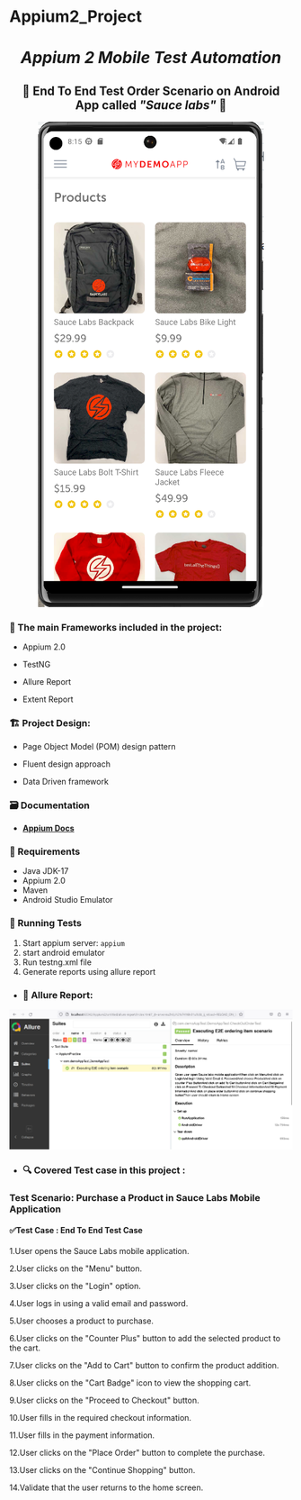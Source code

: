   # Appium2_Project
<div align="center">
 
 #  *Appium 2 Mobile* *Test Automation* 
## 📱   End To End Test Order Scenario on Android App called *"Sauce labs"*  📱


 ![Screenshot 2023-10-04 203939](https://github.com/EyadElbadawy/images/blob/main/Screenshot%202023-10-04%20211552.png) 
 </div>
 
 ### 📝 The main Frameworks included in the project:

 * Appium 2.0
 
 * TestNG
 
 * Allure Report

 * Extent Report
 
 ### 🏗️ Project Design:

 * Page Object Model (POM) design pattern
 
 * Fluent design approach
 
 * Data Driven framework

 
 ### 🗃️ Documentation
* **[Appium Docs](http://appium.io/docs/en/2.0/quickstart/)**
 
 ### 🚧 Requirements

* Java JDK-17 
* Appium 2.0
* Maven
* Android Studio Emulator 

 ### 🚀 Running Tests

1. Start appium server: `appium` 
2. start android emulator
3. Run testng.xml file 
4. Generate reports using allure report


-  ### 📄 Allure Report: 
 
![Screenshot 2023-04-27 201554](https://github.com/EyadElbadawy/images/blob/main/Screenshot%202023-10-04%20214607.png)


 
 - ### 🔍️ Covered Test case in this project :
### Test Scenario: Purchase a Product in Sauce Labs Mobile Application
#### ✅Test Case : End To End Test Case

1.User opens the Sauce Labs mobile application.

2.User clicks on the "Menu" button.

3.User clicks on the "Login" option.

4.User logs in using a valid email and password.

5.User chooses a product to purchase.

6.User clicks on the "Counter Plus" button to add the selected product to the cart.

7.User clicks on the "Add to Cart" button to confirm the product addition.

8.User clicks on the "Cart Badge" icon to view the shopping cart.

9.User clicks on the "Proceed to Checkout" button.

10.User fills in the required checkout information.

11.User fills in the payment information.

12.User clicks on the "Place Order" button to complete the purchase.

13.User clicks on the "Continue Shopping" button.

14.Validate that the user returns to the home screen.




 
 







 

